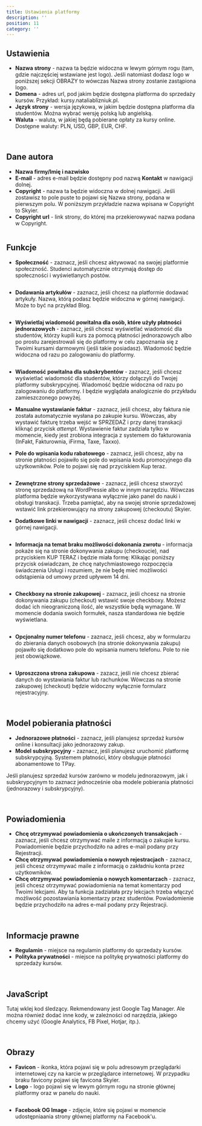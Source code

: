 ```yaml
---
title: Ustawienia platformy
description: ''
position: 11
category: ''
---
```


## Ustawienia
* **Nazwa strony** - nazwa ta będzie widoczna w lewym górnym rogu (tam, gdzie najczęściej wstawiane jest logo). Jeśli natomiast dodasz logo w poniższej sekcji OBRAZY to wówczas Nazwa strony zostanie zastąpiona logo. 
* **Domena** - adres url, pod jakim będzie dostępna platforma do sprzedaży kursów. Przykład: kursy.nataliablizniuk.pl.
* **Język strony** - wersja językowa, w jakim będzie dostępna platforma dla studentów. Można wybrać wersję polską lub angielską.
* **Waluta** - waluta, w jakiej będą pobierane opłaty za kursy online. Dostępne waluty: PLN, USD, GBP, EUR, CHF. 

<br>

## Dane autora
* **Nazwa firmy/Imię i nazwisko**
* **E-mail** - adres e-mail będzie dostępny pod nazwą **Kontakt** w nawigacji dolnej.
* **Copyright** - nazwa ta będzie widoczna w dolnej nawigacji. Jeśli zostawisz to pole puste to pojawi się Nazwa strony, podana w pierwszym polu. W poniższym przykładzie nazwa wpisana w Copyright to Skyier.
* **Copyright url** - link strony, do której ma przekierowywać nazwa podana w Copyright.

<img src="/img/screen-nawigacja-dolna.jpg" alt=""/>

<br>

## Funkcje 

* **Społeczność** - zaznacz, jeśli chcesz aktywować na swojej platformie społeczność. Studenci automatycznie otrzymają dostęp do społeczności i wyświetlanych postów.

<img src="/img/screen-spolecznosc.jpg" alt=""/>

* **Dodawania artykułów** - zaznacz, jeśli chcesz na platformie dodawać artykuły. Nazwa, którą podasz będzie widoczna w górnej nawigacji. Może to być na przykład Blog. 

<img src="/img/screen-blog.jpg" alt=""/>

* **Wyświetlaj wiadomość powitalna dla osób, które użyły płatności jednorazowych** - zaznacz, jeśli chcesz wyświetlać wiadomość dla studentów, którzy kupili kurs za pomocą płatności jednorazowych albo po prostu zarejestrowali się do platformy w celu zapoznania się z Twoimi kursami darmowymi (jeśli takie posiadasz). Wiadomość będzie widoczna od razu po zalogowaniu do platformy.

<img src="/img/wiadomosc-powitalna-kurs.png" alt=""/>

* **Wiadomość powitalna dla subskrybentów** - zaznacz, jeśli chcesz wyświetlać wiadomość dla studentów, którzy dołączyli do Twojej platformy subskrypcyjnej. Wiadomość będzie widoczna od razu po zalogowaniu do platformy. I będzie wyglądała analogicznie do przykładu zamieszczonego powyżej. 

* **Manualne wystawianie faktur** - zaznacz, jeśli chcesz, aby faktura nie została automatycznie wysłana po zakupie kursu. Wówczas, aby wystawić fakturę trzeba wejść w SPRZEDAŻ i przy danej transkacji kliknąć przycisk *attempt*. Wystawienie faktur zadziała tylko w momencie, kiedy jest zrobiona integracja z systemem do fakturowania (InFakt, Fakturownia, iFirma, Taxe, Taxxo).

* **Pole do wpisania kodu rabatowego** - zaznacz, jeśli chcesz, aby na stronie płatności pojawiło się pole do wpisania kodu promocyjnego dla użytkowników. Pole to pojawi się nad przyciskiem Kup teraz.

<img src="/img/screen-kod-rabatowy.jpg" alt=""/>

* **Zewnętrzne strony sprzedażowe** - zaznacz, jeśli chcesz stworzyć stronę sprzedażową na WordPressie albo w innym narzędziu. Wówczas platforma będzie wykorzystywana wyłącznie jako panel do nauki i obsługi transkacji. Trzeba pamiętać, aby na swojej stronie sprzedażowej wstawić link przekierowujący na strony zakupowej (checkoutu) Skyier.

* **Dodatkowe linki w nawigacji** - zaznacz, jeśli chcesz dodać linki w górnej nawigacji.

<img src="/img/screen-linki.png" alt=""/>

* **Informacja na temat braku możliwości dokonania zwrotu** - informacja pokaże się na stronie dokonywania zakupu (checkoucie), nad przyciskiem KUP TERAZ i będzie miała formę: Klikając poniższy przycisk oświadczam, że chcę natychmiastowego rozpoczęcia świadczenia Usługi i rozumiem, że nie będę mieć możliwości odstąpienia od umowy przed upływem 14 dni.

<img src="/img/screen-klauzula.jpg" alt=""/>

* **Checkboxy na stronie zakupowej** - zaznacz, jeśli chcesz na stronie dokonywania zakupu (checkout) wstawić swoje checkboxy. Możesz dodać ich nieograniczoną ilość, ale wszystkie będą wymagane. W momencie dodania swoich formułek, nasza standardowa nie będzie wyświetlana. 

<img src="/img/screen-formulka-1.png" alt=""/>

* **Opcjonalny numer telefonu** - zaznacz, jeśli chcesz, aby w formularzu do zbierania danych osobowych (na stronie dokonywania zakupu) pojawiło się dodatkowo pole do wpisania numeru telefonu. Pole to nie jest obowiązkowe.

<img src="/img/screen-telefon.jpg" alt=""/>

* **Uproszczona strona zakupowa** - zazacz, jeśli nie chcesz zbierać danych do wystawiania faktur lub rachunków. Wówczas na stronie zakupowej (checkout) będzie widoczny wyłącznie formularz rejestracyjny. 

<br>

## Model pobierania płatności
* **Jednorazowe płatności** - zaznacz, jeśli planujesz sprzedaż kursów online i konsultacji jako jednorazowy zakup.
* **Model subskrypcyjny** - zaznacz, jeśli planujesz uruchomić platformę subskrypcyjną. Systemem płatności, który obsługuje płatności abonamentowe to TPay. 

Jeśli planujesz sprzedaż kursów zarówno w modelu jednorazowym, jak i subskrypcyjnym to zaznacz jednocześnie oba modele pobierania płatności (jednorazowy i subskrypcyjny).

<br>

## Powiadomienia
* **Chcę otrzymywać powiadomienia o ukończonych transakcjach** - zaznacz, jeśli chcesz otrzymywać maile z informacją o zakupie kursu. Powiadomienie będzie przychodziło na adres e-mail podany przy Rejestracji.
* **Chcę otrzymywać powiadomienia o nowych rejestracjach** - zaznacz, jeśli chcesz otrzymywać maile z informacją o zakładniu konta przez użytkowników. 
* **Chcę otrzymywać powiadomienia o nowych komentarzach** - zaznacz, jeśli chcesz otrzymywać powiadomienia na temat komentarzy pod Twoimi lekcjami. Aby ta funkcja zadziałała przy lekcjach trzeba włączyć możliwość pozostawiania komentarzy przez studentów. Powiadomienie będzie przychodziło na adres e-mail podany przy Rejestracji. 
<br>


## Informacje prawne
* **Regulamin** - miejsce na regulamin platformy do sprzedaży kursów.
* **Polityka prywatności** - miejsce na politykę prywatności platformy do sprzedaży kursów.

<br>

## JavaScript
Tutaj wklej kod śledzący. Rekmendowany jest Google Tag Manager. Ale można również dodać inne kody, w zależności od narzędzia, jakiego chcemy użyć (Google Analytics, FB Pixel, Hotjar, itp.). 

<br>

## Obrazy
* **Favicon** - ikonka, która pojawi się w polu adresowym przeglądarki internetowej czy na karcie w przeglądarce internetowej. W przypadku braku favicony pojawi się favicona Skyier. 
* **Logo** - logo pojawi się w lewym górnym rogu na stronie głównej platformy oraz w panelu do nauki. 

<img src="/img/logo-panel-do-nauki.png" alt=""/>

* **Facebook OG Image** - zdjęcie, które się pojawi w momencie udostępniaania strony głównej platformy na Facebook'u.